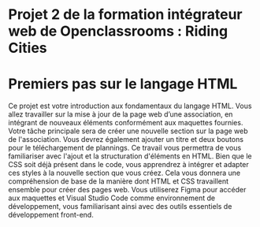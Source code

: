 # Projet 2 de la formation intégrateur web de Openclassrooms : Riding Cities
# Premiers pas sur le langage HTML

Ce projet est votre introduction aux fondamentaux du langage HTML. Vous allez travailler sur la mise à jour de la page web d’une association, en intégrant de nouveaux éléments conformément aux maquettes fournies.
Votre tâche principale sera de créer une nouvelle section sur la page web de l'association. 
Vous devrez également ajouter un titre et deux boutons pour le téléchargement de plannings.
Ce travail vous permettra de vous familiariser avec l'ajout et la structuration d'éléments en HTML.
Bien que le CSS soit déjà présent dans le code, vous apprendrez à intégrer et adapter ces styles à la nouvelle section que vous créez.
Cela vous donnera une compréhension de base de la manière dont HTML et CSS travaillent ensemble pour créer des pages web.
Vous utiliserez Figma pour accéder aux maquettes et Visual Studio Code comme environnement de développement, vous familiarisant ainsi avec des outils essentiels de développement front-end.
